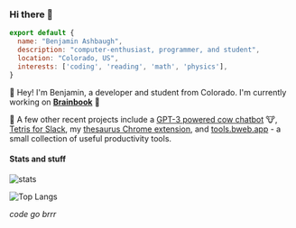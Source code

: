 ### Hi there 👋

```javascript
export default {
  name: "Benjamin Ashbaugh",
  description: "computer-enthusiast, programmer, and student",
  location: "Colorado, US",
  interests: ['coding', 'reading', 'math', 'physics'],
}
```

:wave: Hey! I'm Benjamin, a developer and student from Colorado. I'm currently working on **[Brainbook](https://brainbook.app/)** :rocket:

:telescope: A few other recent projects include a [GPT-3 powered cow chatbot](https://github.com/hackclub/cow2) :cow:, [Tetris for Slack](https://github.com/bashbaugh/slack-tetris), my [thesaurus Chrome extension](https://github.com/scitronboy/simply-synonyms), and [tools.bweb.app](https://tools.bweb.app/) - a small collection of useful productivity tools.

<!--Some of my favorite languages include Python, Typescript, and Rust. Some of my favorite libraries :books: and frameworks include Flask, Keras, Express, React, and Vue.-->

<!-- For more information about me and to see a few of my previous projects, visit my website :computer: at [benjaminashbaugh.me](https://benjaminashbaugh.me/) -->

#### Stats and stuff

![stats](https://benjamins-readme-stats.vercel.app/api?username=scitronboy&show_icons=true&count_private=true&include_all_commits=true&theme=merko)

![Top Langs](https://benjamins-readme-stats.vercel.app/api/top-langs/?username=scitronboy&layout=compact&theme=merko)

<!--![profile views counter](https://komarev.com/ghpvc/?username=scitronboy&color=orange)-->

<!-- generated by [anuraghazra/github-readme-stats](https://github.com/scitronboy/github-readme-stats) and [antonkomarev/github-profile-views-counter](https://github.com/antonkomarev/github-profile-views-counter) -->


_code go brrr_

<!--
**scitronboy/scitronboy** is a ✨ _special_ ✨ repository because its `README.md` (this file) appears on your GitHub profile.

Here are some ideas to get you started:

- 🔭 I’m currently working on ...
- 🌱 I’m currently learning ...
- 👯 I’m looking to collaborate on ...
- 🤔 I’m looking for help with ...
- 💬 Ask me about ...
- 📫 How to reach me: ...
- 😄 Pronouns: ...
- ⚡ Fun fact: ...
-->
